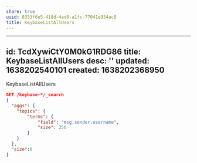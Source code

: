 ```yaml
---
share: true
uuid: 8333f6e5-418d-4ad0-a1fc-77041e954ac8
title: KeybaseListAllUsers
---
```

---
id: TcdXywiCtY0M0kG1RDG86
title: KeybaseListAllUsers
desc: ''
updated: 1638202540101
created: 1638202368950
---

KeybaseListAllUsers

``` json
GET /keybase-*/_search
{ 
  "aggs": {
    "topics": {
        "terms": {
            "field": "msg.sender.username",
            "size": 250
        }
    }
  },
  "size":0
}
```
